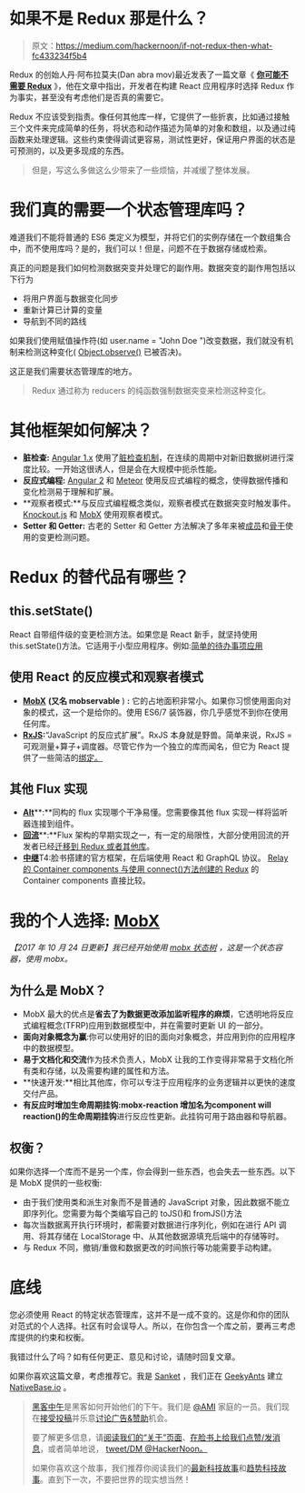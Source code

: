 # 如果不是 Redux 那是什么？

> 原文：<https://medium.com/hackernoon/if-not-redux-then-what-fc433234f5b4>

Redux 的创始人丹·阿布拉莫夫(Dan abra mov)最近发表了一篇文章《 [**你可能不需要 Redux**](/@dan_abramov/you-might-not-need-redux-be46360cf367#.zehy2d7a9) 》，他在文章中指出，开发者在构建 React 应用程序时选择 Redux 作为事实，甚至没有考虑他们是否真的需要它。

Redux 不应该受到指责。像任何其他库一样，它提供了一些折衷，比如通过接触三个文件来完成简单的任务，将状态和动作描述为简单的对象和数组，以及通过纯函数来处理逻辑。这些约束使得调试更容易，测试性更好，保证用户界面的状态是可预测的，以及更多现成的东西。

> 但是，写这么多做这么少带来了一些烦恼，并减缓了整体发展。

# 我们真的需要一个状态管理库吗？

难道我们不能将普通的 ES6 类定义为模型，并将它们的实例存储在一个数组集合中，而不使用库吗？是的，我们可以！但是，问题不在于数据存储或检索。

真正的问题是我们如何检测数据突变并处理它的副作用。数据突变的副作用包括以下行为

*   将用户界面与数据变化同步
*   重新计算已计算的变量
*   导航到不同的路线

如果我们使用赋值操作符(如 user.name = "John Doe ")改变数据，我们就没有机制来检测这种变化( [Object.observe()](https://developer.mozilla.org/en/docs/Web/JavaScript/Reference/Global_Objects/Object/observe) 已被否决)。

这正是我们需要状态管理库的地方。

> Redux 通过称为 reducers 的纯函数强制数据突变来检测这种变化。

# 其他框架如何解决？

*   **脏检查:** [Angular 1.x](https://angularjs.org/) 使用了[脏检查机制](https://docs.angularjs.org/guide/scope)，在连续的周期中对新旧数据树进行深度比较。一开始这很诱人，但是会在大规模中扼杀性能。
*   **反应式编程:** [Angular 2](https://angular.io/) 和 [Meteor](https://www.meteor.com/) 使用反应式编程的概念，使得数据传播和变化检测易于理解和扩展。
*   **观察者模式:**与反应式编程概念类似，观察者模式在数据突变时触发事件。 [Knockout.js](http://knockoutjs.com/) 和 [MobX](https://mobxjs.github.io/mobx/) 使用观察者模式。
*   **Setter 和 Getter:** 古老的 Setter 和 Getter 方法解决了多年来被[成员](http://emberjs.com/)和[骨干](http://backbonejs.org/)使用的变更检测问题。

# Redux 的替代品有哪些？

## this.setState()

React 自带组件级的变更检测方法。如果您是 React 新手，就坚持使用 this.setState()方法。它适用于小型应用程序。例如:[简单的待办事项应用](https://gist.github.com/caike/736d45e44fa5c7595adb)

## 使用 React 的反应模式和观察者模式

*   [**MobX**](https://mobxjs.github.io/mobx/) **(又名 mobservable** ) **:** 它的占地面积非常小。如果你习惯使用面向对象的模式，这一个是给你的。使用 ES6/7 装饰器，你几乎感觉不到你在使用任何库。
*   [**RxJS**](https://github.com/Reactive-Extensions/RxJS)**:**“JavaScript 的反应式扩展”。RxJS 本身就是野兽。简单来说，RxJS =可观测量+算子+调度器。尽管它作为一个独立的库而闻名，但它为 React 提供了一些简洁的[绑定。](https://github.com/fdecampredon/rx-react)

## 其他 Flux 实现

*   [**Alt**](http://alt.js.org/)**:**同构的 flux 实现哪个干净易懂。您需要像其他 flux 实现一样将监听器连接到组件。
*   [**回流**](https://github.com/reflux/refluxjs)**:**Flux 架构的早期实现之一，有一定的局限性，大部分使用回流的开发者已经[迁移到 Redux 或者其他库](https://www.quora.com/Is-it-wise-to-invest-into-RefluxJS-with-Facebooks-React)。
*   [**中继**](https://facebook.github.io/relay/)T4:脸书搭建的官方框架，在后端使用 React 和 GraphQL 协议。 [Relay 的 Container components 与使用 connect()方法创建的 Redux](https://github.com/reactjs/redux/issues/464) 的 Container components 直接比较。

# 我的个人选择: [MobX](https://mobxjs.github.io/mobx/)

*【2017 年 10 月 24 日更新】我已经开始使用* [*mobx 状态树*](https://github.com/mobxjs/mobx-state-tree) *，这是一个状态容器，使用 mobx。*

## 为什么是 MobX？

*   MobX 最大的优点是**省去了为数据更改添加监听程序的麻烦**，它透明地将反应式编程概念(TFRP)应用到数据模型中，并在需要时更新 UI 的一部分。
*   **面向对象概念为赢**:你可以使用好的旧的面向对象概念，并应用到你的应用程序中的数据模型。
*   **易于文档化和交流**作为技术负责人，MobX 让我的工作变得非常易于文档化所有类和存储，以及需要构建的属性和方法。
*   **快速开发:**相比其他库，你可以专注于应用程序的业务逻辑并以更快的速度交付产品。
*   **有反应时增加生命周期挂钩:**mobx-reaction 增加名为**component will reaction()的生命周期挂钩**进行反应性更新。此挂钩可用于路由器和导航器。

## 权衡？

如果你选择一个库而不是另一个库，你会得到一些东西，也会失去一些东西。以下是 MobX 提供的一些权衡:

*   由于我们使用类和派生对象而不是普通的 JavaScript 对象，因此数据不能立即序列化。您需要为每个类编写自己的 toJS()和 fromJS()方法
*   每次当数据离开执行环境时，都需要对数据进行序列化，例如在进行 API 调用、将其存储在 LocalStorage 中、从其他数据源填充后端中的存储等时。
*   与 Redux 不同，撤销/重做和数据更改的时间旅行等功能需要手动构建。

# 底线

您必须使用 React 的特定状态管理库，这并不是一成不变的。这是你和你的团队对范式的个人选择。社区有时会误导人。所以，在你包含一个库之前，要再三考虑库提供的约束和权衡。

我错过什么了吗？如有任何更正、意见和讨论，请随时回复文章。

如果你喜欢这篇文章，考虑推荐它。我是 [Sanket](http://geekyants.com/sanket) ，我们正在 [GeekyAnts](http://GeekyAnts.com) 建立 [NativeBase.io](http://NativeBase.io) 。

> [黑客中午](http://bit.ly/Hackernoon)是黑客如何开始他们的下午。我们是 [@AMI](http://bit.ly/atAMIatAMI) 家庭的一员。我们现在[接受投稿](http://bit.ly/hackernoonsubmission)并乐意[讨论广告&赞助](mailto:partners@amipublications.com)机会。
> 
> 要了解更多信息，请[阅读我们的“关于”页面](https://goo.gl/4ofytp)、[在脸书上给我们点赞/发消息](http://bit.ly/HackernoonFB)，或者简单地说， [tweet/DM @HackerNoon。](https://goo.gl/k7XYbx)
> 
> 如果你喜欢这个故事，我们推荐你阅读我们的[最新科技故事](http://bit.ly/hackernoonlatestt)和[趋势科技故事](https://hackernoon.com/trending)。直到下一次，不要把世界的现实想当然！